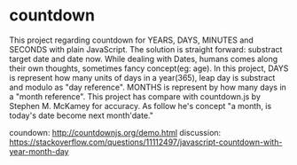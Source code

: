 # countdown
 This project regarding countdown for YEARS, DAYS, MINUTES and SECONDS with plain JavaScript.
 The solution is straight forward: substract target date and date now. 
 While dealing with Dates, humans comes along their own thoughts, sometimes fancy concept(eg: age).
 In this project, DAYS is represent how many units of days in a year(365), leap day is substract and modulo as "day reference". MONTHS is represent by how many days in a "month reference". 
 This project has compare with countdown.js by Stephen M. McKamey for accuracy. As follow he's concept "a month, is today's date become next month'date."

 coundown: http://countdownjs.org/demo.html
 discussion: https://stackoverflow.com/questions/11112497/javascript-countdown-with-year-month-day
 
